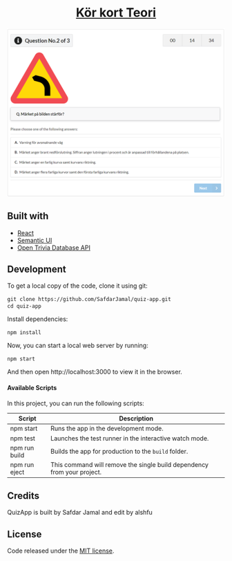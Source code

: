 <h1 align="center">
  <a href="https://safdarjamal.github.io/quiz-app/">
    Kör kort Teori
  </a>
</h1>

![quiz-app](https://raw.githubusercontent.com/alshfu/quiz-app/master/screenshot.PNG)

## Built with

- [React](http://reactjs.org)
- [Semantic UI](https://semantic-ui.com)
- [Open Trivia Database API](https://opentdb.com/api_config.php)

## Development

To get a local copy of the code, clone it using git:

```
git clone https://github.com/SafdarJamal/quiz-app.git
cd quiz-app
```

Install dependencies:

```
npm install
```

Now, you can start a local web server by running:

```
npm start
```

And then open http://localhost:3000 to view it in the browser.

#### Available Scripts

In this project, you can run the following scripts:

| Script        | Description                                                             |
| ------------- | ----------------------------------------------------------------------- |
| npm start     | Runs the app in the development mode.                                   |
| npm test      | Launches the test runner in the interactive watch mode.                 |
| npm run build | Builds the app for production to the `build` folder.                    |
| npm run eject | This command will remove the single build dependency from your project. |

## Credits

QuizApp is built by Safdar Jamal and edit by alshfu


## License

Code released under the [MIT license](https://github.com/SafdarJamal/quiz-app/blob/master/LICENSE).
